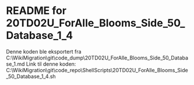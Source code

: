 # README for 20TD02U_ForAlle_Blooms_Side_50_Database_1_4
Denne koden ble eksportert fra C:\WikiMigration\git\code_dump\20TD02U_ForAlle_Blooms_Side_50_Database_1.md
Link til denne koden: C:\WikiMigration\git\code_repo\ShellScripts\20TD02U_ForAlle_Blooms_Side_50_Database_1_4.sh
